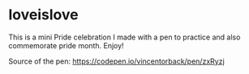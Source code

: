 # loveislove

This is a mini Pride celebration I made with a pen to practice and also commemorate pride month. Enjoy!

Source of the pen: https://codepen.io/vincentorback/pen/zxRyzj
